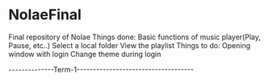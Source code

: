 # NolaeFinal
Final repository of Nolae
Things done:
    Basic functions of music player(Play, Pause, etc..)
    Select a local folder 
    View the playlist
Things to do:
    Opening window with login
    Change theme during login
    
--------------Term-1------------------------------------
